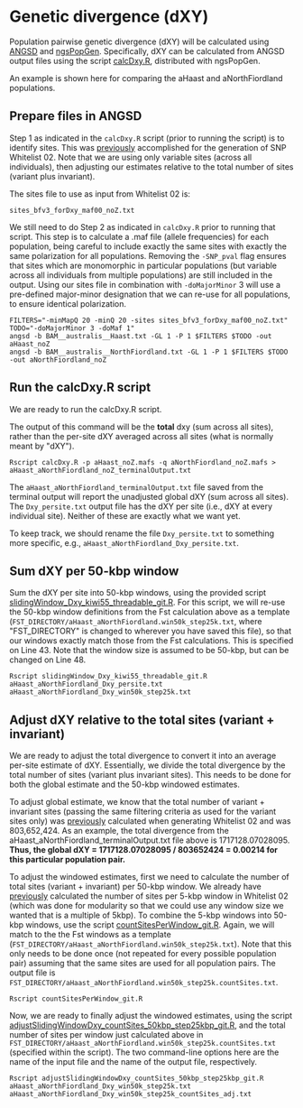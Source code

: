 # Genetic divergence (dXY)

Population pairwise genetic divergence (dXY) will be calculated using [ANGSD](http://www.popgen.dk/angsd/index.php/ANGSD) and [ngsPopGen](https://github.com/mfumagalli/ngsPopGen). Specifically, dXY can be calculated from ANGSD output files using the script [calcDxy.R](https://github.com/mfumagalli/ngsPopGen/blob/master/scripts/calcDxy.R), distributed with ngsPopGen.

An example is shown here for comparing the aHaast and aNorthFiordland populations.

## Prepare files in ANGSD

Step 1 as indicated in the ```calcDxy.R``` script (prior to running the script) is to identify sites. This was [previously](https://github.com/jordanbemmels/kiwi-holocene/blob/main/03_Create_SNP_whitelists.md) accomplished for the generation of SNP Whitelist 02. Note that we are using only variable sites (across all individuals), then adjusting our estimates relative to the total number of sites (variant plus invariant).

The sites file to use as input from Whitelist 02 is:

```
sites_bfv3_forDxy_maf00_noZ.txt
```

We still need to do Step 2 as indicated in ```calcDxy.R``` prior to running that script. This step is to calculate a .maf file (allele frequencies) for each population, being careful to include exactly the same sites with exactly the same polarization for all populations. Removing the ```-SNP_pval``` flag ensures that sites which are monomorphic in particular populations (but variable across all individuals from multiple populations) are still included in the output. Using our sites file in combination with ```-doMajorMinor``` 3 will use a pre-defined major-minor designation that we can re-use for all populations, to ensure identical polarization.

```
FILTERS="-minMapQ 20 -minQ 20 -sites sites_bfv3_forDxy_maf00_noZ.txt"
TODO="-doMajorMinor 3 -doMaf 1"
angsd -b BAM__australis__Haast.txt -GL 1 -P 1 $FILTERS $TODO -out aHaast_noZ
angsd -b BAM__australis__NorthFiordland.txt -GL 1 -P 1 $FILTERS $TODO -out aNorthFiordland_noZ
```

## Run the calcDxy.R script

We are ready to run the calcDxy.R script.

The output of this command will be the **total** dxy (sum across all sites), rather than the per-site dXY averaged across all sites (what is normally meant by "dXY"). 

```
Rscript calcDxy.R -p aHaast_noZ.mafs -q aNorthFiordland_noZ.mafs > aHaast_aNorthFiordland_noZ_terminalOutput.txt
```

The ```aHaast_aNorthFiordland_terminalOutput.txt``` file saved from the terminal output will report the unadjusted global dXY (sum across all sites). The ```Dxy_persite.txt``` output file has the dXY per site (i.e., dXY at every individual site). Neither of these are exactly what we want yet.

To keep track, we should rename the file ```Dxy_persite.txt``` to something more specific, e.g., ```aHaast_aNorthFiordland_Dxy_persite.txt```.

## Sum dXY per 50-kbp window

Sum the dXY per site into 50-kbp windows, using the provided script [slidingWindow_Dxy_kiwi55_threadable_git.R](https://github.com/jordanbemmels/kiwi-holocene/blob/main/slidingWindow_Dxy_kiwi55_threadable_git.R). For this script, we will re-use the 50-kbp window definitions from the Fst calculation above as a template (```FST_DIRECTORY/aHaast_aNorthFiordland.win50k_step25k.txt```, where "FST_DIRECTORY" is changed to wherever you have saved this file), so that our windows exactly match those from the Fst calculations. This is specified on Line 43. Note that the window size is assumed to be 50-kbp, but can be changed on Line 48.

```
Rscript slidingWindow_Dxy_kiwi55_threadable_git.R aHaast_aNorthFiordland_Dxy_persite.txt aHaast_aNorthFiordland_Dxy_win50k_step25k.txt
```

## Adjust dXY relative to the total sites (variant + invariant)

We are ready to adjust the total divergence to convert it into an average per-site estimate of dXY. Essentially, we divide the total divergence by the total number of sites (variant plus invariant sites). This needs to be done for both the global estimate and the 50-kbp windowed estimates.

To adjust global estimate, we know that the total number of variant + invariant sites (passing the same filtering criteria as used for the variant sites only) was [previously](https://github.com/jordanbemmels/kiwi-holocene/blob/main/03_Create_SNP_whitelists.md) calculated when generating Whitelist 02 and was 803,652,424. As an example, the total divergence from the aHaast_aNorthFiordland_terminalOutput.txt file above is 1717128.07028095. **Thus, the
global dXY = 1717128.07028095 / 803652424 = 0.00214 for this particular population pair.**

To adjust the windowed estimates, first we need to calculate the number of total sites (variant + invariant) per 50-kbp window. We already have [previously](https://github.com/jordanbemmels/kiwi-holocene/blob/main/03_Create_SNP_whitelists.md) calculated the number of sites per 5-kbp window in Whitelist 02 (which was done for modularity so that we could use any window size we wanted that is a multiple of 5kbp). To combine the 5-kbp windows into 50-kbp windows, use the script [countSitesPerWindow_git.R](https://github.com/jordanbemmels/kiwi-holocene/blob/main/countSitesPerWindow_git.R). Again, we will match to the the Fst windows as a template (```FST_DIRECTORY/aHaast_aNorthFiordland.win50k_step25k.txt```). Note that this only needs to be done once (not repeated for every possible population pair) assuming that the same sites are used for all population pairs. The output file is ```FST_DIRECTORY/aHaast_aNorthFiordland.win50k_step25k.countSites.txt```.

```
Rscript countSitesPerWindow_git.R
```

Now, we are ready to finally adjust the windowed estimates, using the script [adjustSlidingWindowDxy_countSites_50kbp_step25kbp_git.R](https://github.com/jordanbemmels/kiwi-holocene/blob/main/adjustSlidingWindowDxy_countSites_50kbp_step25kbp_git.R), and the total number of sites per window just calculated above in ```FST_DIRECTORY/aHaast_aNorthFiordland.win50k_step25k.countSites.txt``` (specified within the script). The two command-line options here are the name of the input file and the name of the output file, respectively.

```
Rscript adjustSlidingWindowDxy_countSites_50kbp_step25kbp_git.R aHaast_aNorthFiordland_Dxy_win50k_step25k.txt aHaast_aNorthFiordland_Dxy_win50k_step25k_countSites_adj.txt
```
